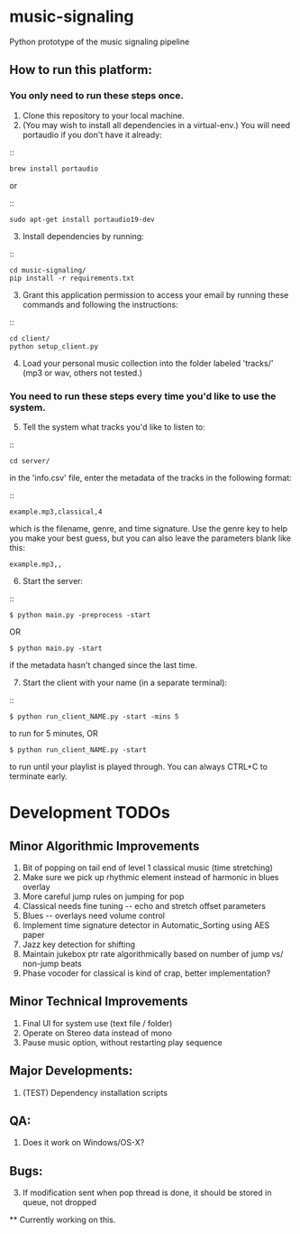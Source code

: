 # music-signaling
Python prototype of the music signaling pipeline

## How to run this platform:
### You only need to run these steps once.
1. Clone this repository to your local machine.
2. (You may wish to install all dependencies in a virtual-env.) You will need portaudio if you don't have it already: 

::

	brew install portaudio	
or 

::

	sudo apt-get install portaudio19-dev
    
3. Install dependencies by running: 

::

	cd music-signaling/
	pip install -r requirements.txt
	
3. Grant this application permission to access your email by running these commands and following the instructions: 

::

	cd client/
	python setup_client.py
	
4. Load your personal music collection into the folder labeled 'tracks/' (mp3 or wav, others not tested.)

### You need to run these steps every time you'd like to use the system.

5. Tell the system what tracks you'd like to listen to:

::

	cd server/
in the 'info.csv' file, enter the metadata of the tracks in the following format:

::

	example.mp3,classical,4

which is the filename, genre, and time signature. Use the genre key to help you make your best guess, but you can also leave the parameters blank like this:

	example.mp3,,

6. Start the server: 

::

	$ python main.py -preprocess -start
	
OR
	
	$ python main.py -start
	
if the metadata hasn't changed since the last time.
	
7. Start the client with your name (in a separate terminal):

::

	$ python run_client_NAME.py -start -mins 5
	
to run for 5 minutes, OR
	
	$ python run_client_NAME.py -start
	
to run until your playlist is played through. You can always CTRL+C to terminate early.


# Development TODOs

## Minor Algorithmic Improvements
1. Bit of popping on tail end of level 1 classical music (time stretching)
2. Make sure we pick up rhythmic element instead of harmonic in blues overlay
3. More careful jump rules on jumping for pop
4. Classical needs fine tuning -- echo and stretch offset parameters
5. Blues -- overlays need volume control
6. Implement time signature detector in Automatic_Sorting using AES paper
7. Jazz key detection for shifting
8. Maintain jukebox ptr rate algorithmically based on number of jump vs/ non-jump beats
9. Phase vocoder for classical is kind of crap, better implementation?

## Minor Technical Improvements
1. Final UI for system use (text file / folder)
2. Operate on Stereo data instead of mono
3. Pause music option, without restarting play sequence

## Major Developments:

1. (TEST) Dependency installation scripts

## QA:
1. Does it work on Windows/OS-X?

## Bugs:
3. If modification sent when pop thread is done, it should be stored in queue, not dropped


** Currently working on this.






